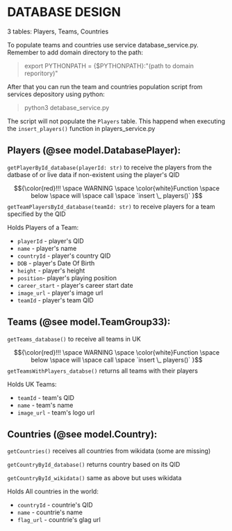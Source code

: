 # DATABASE DESIGN

3 tables: Players, Teams, Countries

To populate teams and countries use service database_service.py. Remember to add domain directory to the path:
> export PYTHONPATH = {$PYTHONPATH}:"(path to domain reporitory)"

After that you can run the team and countries population script from services depository using python:
> python3 detabase_service.py

The script will not populate the `Players` table. This happend when executing the `insert_players()` function in players_service.py

## Players (@see model.DatabasePlayer):
`getPlayerById_database(playerId: str)` to receive the players from the datbase of or live data if non-existent using the player's QID

$${\color{red}!!! \space WARNING \space \color{white}Function \space below \space will \space call \space `insert \_ players()` }$$
`getTeamPlayersById_database(teamId: str)` to receive players for a team specified by the QID

Holds Players of a Team:
- `playerId` - player's QID
- `name` - player's name
- `countryId` - player's country QID
- `DOB` - player's Date Of Birth
- `height` - player's height
- `position`- player's playing position
- `career_start` - player's career start date
- `image_url` - player's image url
- `teamId` - player's team QID

## Teams (@see model.TeamGroup33):
`getTeams_database()` to receive all teams in UK

$${\color{red}!!! \space WARNING \space \color{white}Function \space below \space will \space call \space `insert \_ players()` }$$
`getTeamsWithPlayers_databse()` returns all teams with their players

Holds UK Teams:
- `teamId` - team's QID
- `name` - team's name
- `image_url` - team's logo url

## Countries (@see model.Country):
`getCountries()` receives all countries from wikidata (some are missing)

`getCountryById_database()` returns country based on its QID

`getCountryById_wikidata()` same as above but uses wikidata

Holds All countries in the world:
- `countryId` - countrie's QID
- `name` - countrie's name
- `flag_url` - countrie's glag url
